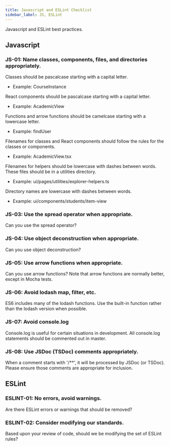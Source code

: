```yaml
---
title: Javascript and ESLint Checklist
sidebar_label: JS, ESLint
---
```


Javascript and ESLint best practices.

## Javascript

### JS-01: Name classes, components, files, and directories appropriately.

Classes should be pascalcase starting with a capital letter.
  * Example: CourseInstance

React components should be pascalcase starting with a capital letter.
  * Example: AcademicView

Functions and arrow functions should be camelcase starting with a lowercase letter.
  * Example: findUser

Filenames for classes and React components should follow the rules for the classes or components.
  * Example: AcademicView.tsx

Filenames for helpers should be lowercase with dashes between words. These files should be in a utilities directory.
  * Example: ui/pages/utilities/explorer-helpers.ts

Directory names are lowercase with dashes between words.
  * Example: ui/components/students/item-view

### JS-03: Use the spread operator when appropriate.

Can you use the spread operator?

### JS-04: Use object deconstruction when appropriate.

Can you use object deconstruction?

### JS-05: Use arrow functions when appropriate.

Can you use arrow functions? Note that arrow functions are normally better, except in Mocha tests.

### JS-06: Avoid lodash map, filter, etc.

ES6 includes many of the lodash functions. Use the built-in function rather than the lodash version when possible.

### JS-07: Avoid console.log

Console.log is useful for certain situations in development. All console.log statements should be commented out in master.


### JS-08: Use JSDoc (TSDoc) comments appropriately.

When a comment starts with '/**', it will be processed by JSDoc (or TSDoc). Please ensure those comments are appropriate for inclusion.

## ESLint

### ESLINT-01: No errors, avoid warnings.

Are there ESLint errors or warnings that should be removed?

### ESLINT-02: Consider modifying our standards.

Based upon your review of code, should we be modifying the set of ESLint rules?


